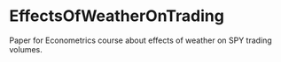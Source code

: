 # EffectsOfWeatherOnTrading

Paper for Econometrics course about effects of weather on SPY trading volumes. 
